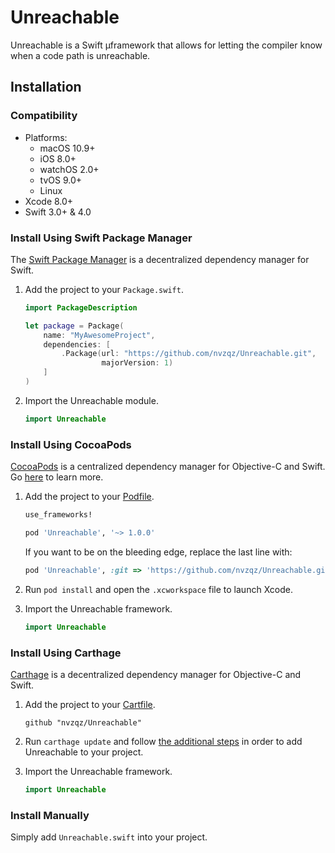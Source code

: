 # Unreachable

Unreachable is a Swift µframework that allows for letting the compiler know when
a code path is unreachable.

## Installation

### Compatibility

- Platforms:
    - macOS 10.9+
    - iOS 8.0+
    - watchOS 2.0+
    - tvOS 9.0+
    - Linux
- Xcode 8.0+
- Swift 3.0+ & 4.0

### Install Using Swift Package Manager
The [Swift Package Manager](https://swift.org/package-manager/) is a
decentralized dependency manager for Swift.

1. Add the project to your `Package.swift`.

    ```swift
    import PackageDescription

    let package = Package(
        name: "MyAwesomeProject",
        dependencies: [
            .Package(url: "https://github.com/nvzqz/Unreachable.git",
                     majorVersion: 1)
        ]
    )
    ```

2. Import the Unreachable module.

    ```swift
    import Unreachable
    ```

### Install Using CocoaPods
[CocoaPods](https://cocoapods.org/) is a centralized dependency manager for
Objective-C and Swift. Go [here](https://guides.cocoapods.org/using/index.html)
to learn more.

1. Add the project to your [Podfile](https://guides.cocoapods.org/using/the-podfile.html).

    ```ruby
    use_frameworks!

    pod 'Unreachable', '~> 1.0.0'
    ```

    If you want to be on the bleeding edge, replace the last line with:

    ```ruby
    pod 'Unreachable', :git => 'https://github.com/nvzqz/Unreachable.git'
    ```

2. Run `pod install` and open the `.xcworkspace` file to launch Xcode.

3. Import the Unreachable framework.

    ```swift
    import Unreachable
    ```

### Install Using Carthage
[Carthage](https://github.com/Carthage/Carthage) is a decentralized dependency
manager for Objective-C and Swift.

1. Add the project to your [Cartfile](https://github.com/Carthage/Carthage/blob/master/Documentation/Artifacts.md#cartfile).

    ```
    github "nvzqz/Unreachable"
    ```

2. Run `carthage update` and follow [the additional steps](https://github.com/Carthage/Carthage#getting-started)
   in order to add Unreachable to your project.

3. Import the Unreachable framework.

    ```swift
    import Unreachable
    ```

### Install Manually

Simply add `Unreachable.swift` into your project.
